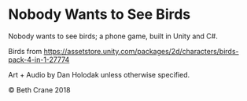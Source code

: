 # Nobody Wants to See Birds

Nobody wants to see birds; a phone game, built in Unity and C#.

Birds from https://assetstore.unity.com/packages/2d/characters/birds-pack-4-in-1-27774 

Art + Audio by Dan Holodak unless otherwise specified.

© Beth Crane 2018
